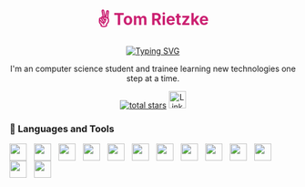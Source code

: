 <h1 align="center" style="color: #cb2071;">✌️ Tom Rietzke</h1>

<p align="center">
    <a href="https://github.com/tomrietzke2507"><img src="https://readme-typing-svg.demolab.com?font=Fira+Code&weight=600&size=30&duration=4000&pause=1000&color=EA6C42&center=true&vCenter=true&width=435&lines=Computer+Science+Student" alt="Typing SVG" /></a>
</p>

<p align="center">
    I'm an computer science student and trainee learning new technologies one step at a time.
</P>

<p align="center">

</p>


<p align="center">
    <a href="https://github.com/Tom-Rietzke?tab=repositories&sort=stargazers">
    <img alt="total stars" title="Total stars on GitHub" src="https://custom-icon-badges.demolab.com/github/stars/Tom-Rietzke?color=55960c&style=for-the-badge&labelColor=488207&logo=star" ></a>
    <a href="https://www.linkedin.com/in/tom-rietzke/">
    <img width="30px" alt="LinkedIn" title="LinkedIn" src="https://cdn.jsdelivr.net/gh/devicons/devicon@latest/icons/linkedin/linkedin-original.svg" ></a>
</p>

### 🧰 Languages and Tools

<img align="left" alt="" width="30px" style="padding-right:10px;" src="https://cdn.jsdelivr.net/gh/devicons/devicon/icons/java/java-original.svg" />
<img align="left" alt="" width="30px" style="padding-right:10px;" src="https://cdn.jsdelivr.net/gh/devicons/devicon/icons/python/python-plain.svg"/ >
<img align="left" alt="" width="30px" style="padding-right:10px;" src="https://cdn.jsdelivr.net/gh/devicons/devicon/icons/typescript/typescript-plain.svg" />
<img align="left" alt="" width="30px" style="padding-right:10px;" src="https://cdn.jsdelivr.net/gh/devicons/devicon/icons/javascript/javascript-plain.svg" />
<img align="left" alt="" width="30px" style="padding-right:10px;" src="https://cdn.jsdelivr.net/gh/devicons/devicon/icons/react/react-original.svg" />
<img align="left" alt="" width="30px" style="padding-right:10px;" src="https://cdn.jsdelivr.net/gh/devicons/devicon/icons/nodejs/nodejs-original.svg" />
<img align="left" alt="" width="30px" style="padding-right:10px;" src="https://cdn.jsdelivr.net/gh/devicons/devicon/icons/htm15/htm15-plain.svg" />
<img align="left" alt="" width="30px" style="padding-right:10px;" src="https://cdn.jsdelivr.net/gh/devicons/devicon/icons/css3/css3-plain.svg" />
<img align="left" alt="" width="30px" style="padding-right:10px;" src="https://cdn.jsdelivr.net/gh/devicons/devicon/icons/git/git-original.svg" />
<img align="left" alt="" width="30px" style="padding-right:10px;" src="https://cdn.jsdelivr.net/gh/devicons/devicon/icons/bash/bash-original.svg" />
<img align="left" alt="" width="30px" style="padding-right:10px;" src="https://cdn.jsdelivr.net/gh/devicons/devicon@latest/icons/xml/xml-original.svg" />
<img align="left" alt="" width="30px" style="padding-right:10px;" src="https://cdn.jsdelivr.net/gh/devicons/devicon@latest/icons/yaml/yaml-original.svg" />
<img align="left" alt="" width="30px" style="padding-right:10px;" src="https://cdn.jsdelivr.net/gh/devicons/devicon@latest/icons/latex/latex-original.svg" />
